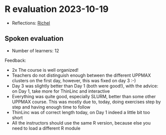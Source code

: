 # R evaluation 2023-10-19

- Reflections: [Richel](../../reflections/20231019/README.md)

## Spoken evaluation

 * Number of learners: 12

Feedback:

 * 2x The course is well organized!
 * Teachers do not distinguish enough between the different UPPMAX
   clusters on the first day, however, this was fixed on day 3 :-)
 * Day 3 was slightly better than Day 1 (both were good!), 
   with the advice: on Day 1, take more for ThinLinc and interactive
 * Everything was quite good, especially SLURM, 
   better than some other UPPMAX course.
   This was mostly due to, today, doing exercises step by step and having
   enough time to follow
 * ThinLinc was of correct length today, on Day 1 indeed a little bit too short
 * All the instructors should use the same R version, because
   else you need to load a different R module
